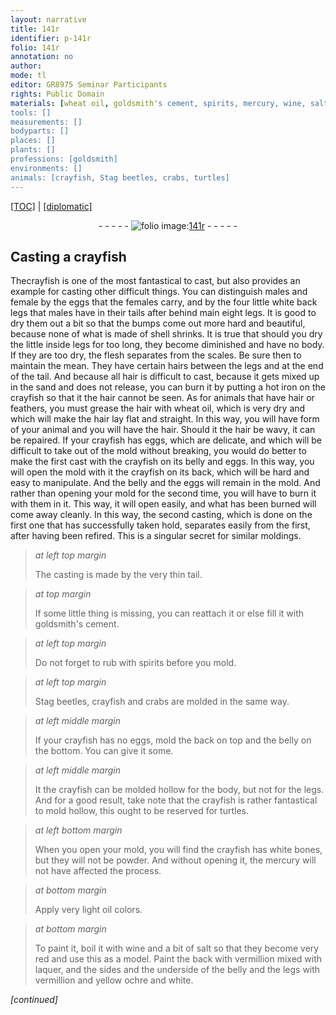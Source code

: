 ```yaml
---
layout: narrative
title: 141r
identifier: p-141r
folio: 141r
annotation: no
author:
mode: tl
editor: GR8975 Seminar Participants
rights: Public Domain
materials: [wheat oil, goldsmith's cement, spirits, mercury, wine, salt, vermillion, laquer, yellow ochre, white]
tools: []
measurements: []
bodyparts: []
places: []
plants: []
professions: [goldsmith]
environments: []
animals: [crayfish, Stag beetles, crabs, turtles]
---
```


<p><a href="{{ site.baseurl }}/translation/" target="_blank">[TOC]</a> | <a href="{{ site.baseurl }}/texts/p-141r_tc/">[diplomatic]</a></p><div class="folio" align="center">- - - - - <a href="http://gallica.bnf.fr/ark:/12148/btv1b10500001g/f287.image" target="_blank"><img src="https://cu-mkp.github.io/2017-workshop-edition/assets/photo-icon.png" alt="folio image: " style="display:inline-block; margin-bottom:-3px;"/>141r</a> - - - - - </div>  
  

## Casting a <span class="al">crayfish</span>

 
The<span class="al">crayfish</span> is one of the most fantastical to cast, but also provides an example for casting other difficult things. You can distinguish males and female by the eggs that the females carry, and by the four little white back legs that males have in their tails after behind main eight legs. It is good to dry them out a bit so that the bumps come out more hard and beautiful, because none of what is made of shell shrinks. It is true that should you dry the little inside legs for too long, they become diminished and have no body. If they are too dry, the flesh separates from the scales. Be sure then to maintain the mean. They have certain hairs between the legs and at the end of the tail. And because all hair is difficult to cast, because it gets mixed up in the sand and does not release, you can burn it <span class="sup">by putting</span> a hot iron on the <span class="al">crayfish</span> so that it <span class="sup">the hair</span> cannot be seen. As for animals that have hair or feathers, you must grease the hair with <span class="m">wheat oil</span>, which is very dry and which will make the hair lay flat and straight. In this way, you will have form of your animal and you will have the hair. Should it <span class="sup">the hair</span> be wavy, it can be repaired. If your <span class="al">crayfish</span> has eggs, which are delicate, and which will be difficult to take out of the mold without breaking, you would do better to make the first cast <span class="sup"> with the crayfish</span> on its belly and eggs. In this way, you will open the mold with it <span class="sup">the crayfish</span> on its back, which will be hard and easy to manipulate. And the belly and the eggs will remain in the mold. And rather than opening your mold for the second time, you will have to burn it with them in it. This way, it will open easily, and what has been burned will come away cleanly. In this way, the second casting, which is done on the first one that has successfully taken hold, separates easily from the first, after having been refired. This is a singular secret for similar moldings.
 
> *at left top margin*
> 
> 
> The casting is made by the very thin tail.
 
> *at top margin*
> 
> 
> If some little thing is missing, you can reattach it or else fill it with <span class="m"><span class="pro">goldsmith</span>'s cement</span>.
 
> *at left top margin*
> 
> 
> Do not forget to rub with <span class="m">spirits</span> before you mold.
 
> *at left top margin*
> 
> 
> <span class="al">Stag beetles</span>, <span class="al">crayfish</span> and <span class="al">crabs</span> are molded in the same way.
 
> *at left middle margin*
> 
> 
> If your <span class="al">crayfish</span> has no eggs, mold the back on top and the belly on the bottom. You can give it some.
 
> *at left middle margin*
> 
> 
> It <span class="sup">the crayfish</span> can be molded hollow for the body, but not for the legs. And for a good result, <span class="sup">take note that</span> the <span class="al">crayfish</span> is rather fantastical to mold hollow, this ought to be reserved for <span class="al">turtles</span>.
 
> *at left bottom margin*
> 
> 
> When you open your mold, you will find the <span class="al">crayfish</span> has white bones, but they will not be powder. And without opening it, the <span class="m">mercury</span> will not have affected the process.
 
> *at bottom margin*
> 
> 
> Apply very light oil colors.
 
> *at bottom margin*
> 
> 
> To paint it, boil it with <span class="m">wine</span> and a bit of <span class="m">salt</span> so that they become very red and use this as a model. Paint the back with <span class="m">vermillion</span> mixed with <span class="m">laquer</span>, and the sides and the underside of the belly and the legs with <span class="m">vermillion</span> and <span class="m">yellow ochre</span> and <span class="m">white</span>.
 
*[continued]*
 
